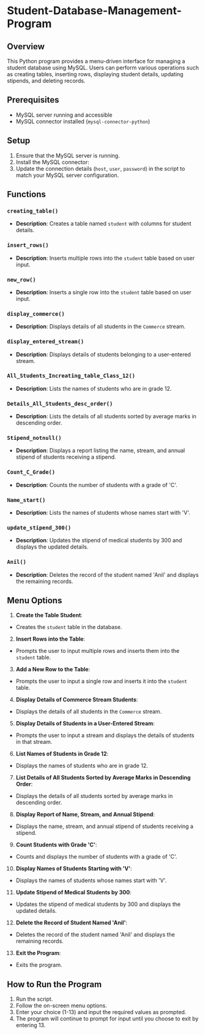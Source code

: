 # Student-Database-Management-Program

## Overview
This Python program provides a menu-driven interface for managing a student database using MySQL. Users can perform various operations such as creating tables, inserting rows, displaying student details, updating stipends, and deleting records.

## Prerequisites
- MySQL server running and accessible
- MySQL connector installed (`mysql-connector-python`)

## Setup
1. Ensure that the MySQL server is running.
2. Install the MySQL connector:
3. Update the connection details (`host`, `user`, `password`) in the script to match your MySQL server configuration.

## Functions

### `creating_table()`
- **Description**: Creates a table named `student` with columns for student details.

### `insert_rows()`
- **Description**: Inserts multiple rows into the `student` table based on user input.

### `new_row()`
- **Description**: Inserts a single row into the `student` table based on user input.

### `display_commerce()`
- **Description**: Displays details of all students in the `Commerce` stream.

### `display_entered_stream()`
- **Description**: Displays details of students belonging to a user-entered stream.

### `All_Students_Increating_table_Class_12()`
- **Description**: Lists the names of students who are in grade 12.

### `Details_All_Students_desc_order()`
- **Description**: Lists the details of all students sorted by average marks in descending order.

### `Stipend_notnull()`
- **Description**: Displays a report listing the name, stream, and annual stipend of students receiving a stipend.

### `Count_C_Grade()`
- **Description**: Counts the number of students with a grade of 'C'.

### `Name_start()`
- **Description**: Lists the names of students whose names start with 'V'.

### `update_stipend_300()`
- **Description**: Updates the stipend of medical students by 300 and displays the updated details.

### `Anil()`
- **Description**: Deletes the record of the student named 'Anil' and displays the remaining records.

## Menu Options

1. **Create the Table Student**:
- Creates the `student` table in the database.

2. **Insert Rows into the Table**:
- Prompts the user to input multiple rows and inserts them into the `student` table.

3. **Add a New Row to the Table**:
- Prompts the user to input a single row and inserts it into the `student` table.

4. **Display Details of Commerce Stream Students**:
- Displays the details of all students in the `Commerce` stream.

5. **Display Details of Students in a User-Entered Stream**:
- Prompts the user to input a stream and displays the details of students in that stream.

6. **List Names of Students in Grade 12**:
- Displays the names of students who are in grade 12.

7. **List Details of All Students Sorted by Average Marks in Descending Order**:
- Displays the details of all students sorted by average marks in descending order.

8. **Display Report of Name, Stream, and Annual Stipend**:
- Displays the name, stream, and annual stipend of students receiving a stipend.

9. **Count Students with Grade 'C'**:
- Counts and displays the number of students with a grade of 'C'.

10. **Display Names of Students Starting with 'V'**:
 - Displays the names of students whose names start with 'V'.

11. **Update Stipend of Medical Students by 300**:
 - Updates the stipend of medical students by 300 and displays the updated details.

12. **Delete the Record of Student Named 'Anil'**:
 - Deletes the record of the student named 'Anil' and displays the remaining records.

13. **Exit the Program**:
 - Exits the program.

## How to Run the Program

1. Run the script.
2. Follow the on-screen menu options.
3. Enter your choice (1-13) and input the required values as prompted.
4. The program will continue to prompt for input until you choose to exit by entering 13.
